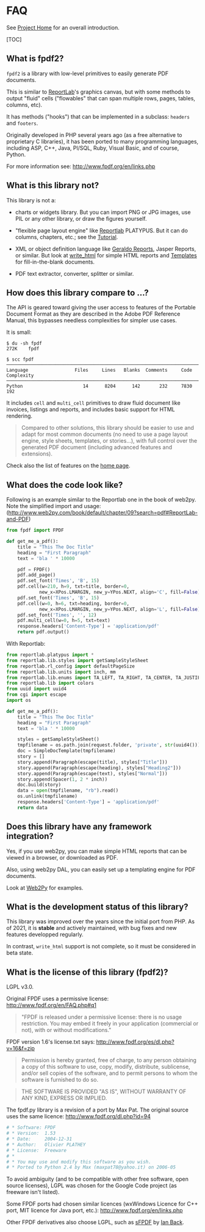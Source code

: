 # FAQ #

See [Project Home](index.md) for an overall introduction.

[TOC]

## What is fpdf2? ##

`fpdf2` is a library with low-level primitives to easily generate PDF documents.

This is similar to [ReportLab](https://www.reportlab.com)'s graphics canvas,
but with some methods to output "fluid" cells
("flowables" that can span multiple rows, pages, tables, columns, etc).

It has methods ("hooks") that can be implemented in a subclass: `headers` and `footers`.

Originally developed in PHP several years ago (as a free alternative to proprietary C libraries),
it has been ported to many programming languages,
including ASP, C++, Java, Pl/SQL, Ruby, Visual Basic, and of course, Python.

For more information see: <http://www.fpdf.org/en/links.php>

## What is this library **not**? ##

This library is not a:

  * charts or widgets library.
    But you can import PNG or JPG images, use PIL or any other library, or draw the figures yourself.

  * "flexible page layout engine" like [Reportlab](http://www.reportlab.com/opensource/) PLATYPUS.
    But it can do columns, chapters, etc.; see the [Tutorial](Tutorial.md).

  * XML or object definition language like [Geraldo Reports](http://www.geraldoreports.org/), Jasper Reports, or similar.
    But look at [write_html](HTML.md) for simple HTML reports and [Templates](Templates.md) for fill-in-the-blank documents.

  * PDF text extractor, converter, splitter or similar.

## How does this library compare to ...? ##

The API is geared toward giving the user access to features of the Portable
Document Format as they are described in the Adobe PDF Reference Manual, this
bypasses needless complexities for simpler use cases.

It is small:
```
$ du -sh fpdf
272K    fpdf

$ scc fpdf
───────────────────────────────────────────────────────────────────────────────
Language                 Files     Lines   Blanks  Comments     Code Complexity
───────────────────────────────────────────────────────────────────────────────
Python                      14      8204      142       232     7830        192
```

It includes `cell` and `multi_cell` primitives to draw fluid document like
invoices, listings and reports, and includes basic support for HTML rendering.

> Compared to other solutions, this library should be easier to use and adapt
> for most common documents (no need to use a page layout engine, style
> sheets, templates, or stories...), with full control over the generated PDF
> document (including advanced features and extensions).

Check also the list of features on the [home page](index.md).

## What does the code look like? ##

Following is an example similar to the Reportlab one in the book of web2py. Note
the simplified import and usage:
(<http://www.web2py.com/book/default/chapter/09?search=pdf#ReportLab-and-PDF>)

```python
from fpdf import FPDF

def get_me_a_pdf():
    title = "This The Doc Title"
    heading = "First Paragraph"
    text = 'bla ' * 10000

    pdf = FPDF()
    pdf.add_page()
    pdf.set_font('Times', 'B', 15)
    pdf.cell(w=210, h=9, txt=title, border=0,
            new_x=XPos.LMARGIN, new_y=YPos.NEXT, align='C', fill=False)
    pdf.set_font('Times', 'B', 15)
    pdf.cell(w=0, h=6, txt=heading, border=0,
            new_x=XPos.LMARGIN, new_y=YPos.NEXT, align='L', fill=False)
    pdf.set_font('Times', '', 12)
    pdf.multi_cell(w=0, h=5, txt=text)
    response.headers['Content-Type'] = 'application/pdf'
    return pdf.output()
```

With Reportlab:
```python
from reportlab.platypus import *
from reportlab.lib.styles import getSampleStyleSheet
from reportlab.rl_config import defaultPageSize
from reportlab.lib.units import inch, mm
from reportlab.lib.enums import TA_LEFT, TA_RIGHT, TA_CENTER, TA_JUSTIFY
from reportlab.lib import colors
from uuid import uuid4
from cgi import escape
import os

def get_me_a_pdf():
    title = "This The Doc Title"
    heading = "First Paragraph"
    text = 'bla ' * 10000

    styles = getSampleStyleSheet()
    tmpfilename = os.path.join(request.folder, 'private', str(uuid4()))
    doc = SimpleDocTemplate(tmpfilename)
    story = []
    story.append(Paragraph(escape(title), styles["Title"]))
    story.append(Paragraph(escape(heading), styles["Heading2"]))
    story.append(Paragraph(escape(text), styles["Normal"]))
    story.append(Spacer(1, 2 * inch))
    doc.build(story)
    data = open(tmpfilename, "rb").read()
    os.unlink(tmpfilename)
    response.headers['Content-Type'] = 'application/pdf'
    return data
```

## Does this library have any framework integration? ##

Yes, if you use web2py, you can make simple HTML reports that can be viewed in a browser,
or downloaded as PDF.

Also, using web2py DAL, you can easily set up a templating engine for PDF  documents.

Look at [Web2Py](Web2Py.md) for examples.

## What is the development status of this library? ##

This library was improved over the years since the initial port from PHP.
As of 2021, it is **stable** and actively maintained, with bug fixes and new features developped regularly.

In contrast, `write_html` support is not complete, so it must be considered in beta state.

## What is the license of this library (fpdf2)? ##

LGPL v3.0.

Original FPDF uses a permissive license:
<http://www.fpdf.org/en/FAQ.php#q1>

> "FPDF is released under a permissive license: there is no usage
> restriction. You may embed it freely in your application (commercial
> or not), with or without modifications."

FPDF version 1.6's license.txt says:
<http://www.fpdf.org/es/dl.php?v=16&f=zip>

> Permission is hereby granted, free of charge, to any person obtaining a copy
> of this software to use, copy, modify, distribute, sublicense, and/or sell
> copies of the software, and to permit persons to whom the software is furnished
> to do so.

> THE SOFTWARE IS PROVIDED "AS IS", WITHOUT WARRANTY OF ANY KIND, EXPRESS OR IMPLIED.

The fpdf.py library is a revision of a port by Max Pat. The original source uses the same
licence: <http://www.fpdf.org/dl.php?id=94>

```python
# * Software: FPDF
# * Version:  1.53
# * Date:     2004-12-31
# * Author:   Olivier PLATHEY
# * License:  Freeware
# *
# * You may use and modify this software as you wish.
# * Ported to Python 2.4 by Max (maxpat78@yahoo.it) on 2006-05
```

To avoid ambiguity (and to be compatible with other free software, open source 
licenses), LGPL was chosen for the Google Code project (as freeware isn't 
listed).

Some FPDF ports had chosen similar licences (wxWindows Licence for C++ port, 
MIT licence for Java port, etc.): <http://www.fpdf.org/en/links.php>

Other FPDF derivatives also choose LGPL, such as 
[sFPDF](http://www.fpdf.org/en/script/script91.php) by 
[Ian Back](mailto:ian@bpm1.com?subject=sFPDF).
